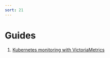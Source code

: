 ```yaml
---
sort: 21
---
```


# Guides

1. [Kubernetes monitoring with VictoriaMetrics](k8s-monitoring-with-vm.html)
